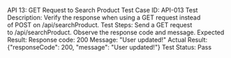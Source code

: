 API 13: GET Request to Search Product
Test Case ID: API-013
Test Description: Verify the response when using a GET request instead of POST on /api/searchProduct.
Test Steps:
Send a GET request to /api/searchProduct.
Observe the response code and message.
Expected Result:
Response code: 200
Message: "User updated!"
Actual Result:
{"responseCode": 200, "message": "User updated!"}
Test Status: Pass

